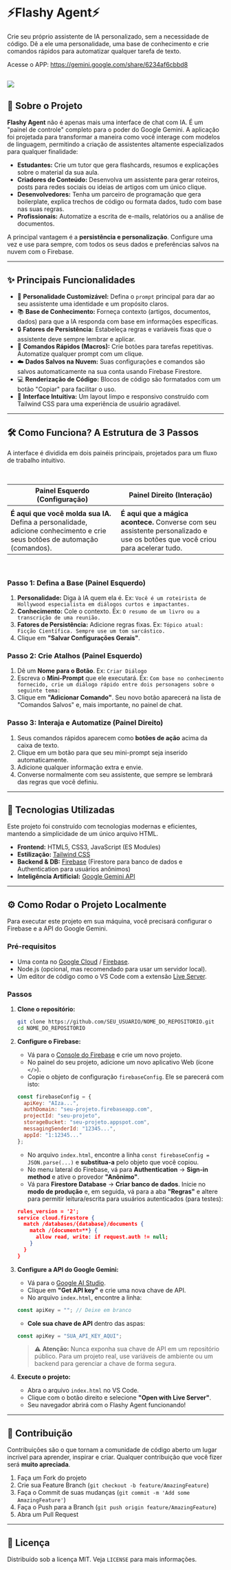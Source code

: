 # ⚡️Flashy Agent⚡️

Crie seu próprio assistente de IA personalizado, sem a necessidade de código. Dê a ele uma personalidade, uma base de conhecimento e crie comandos rápidos para automatizar qualquer tarefa de texto.

Acesse o APP: https://gemini.google.com/share/6234af6cbbd8

![](flashyagent.png)
---

## 🚀 Sobre o Projeto

**Flashy Agent** não é apenas mais uma interface de chat com IA. É um "painel de controle" completo para o poder do Google Gemini. A aplicação foi projetada para transformar a maneira como você interage com modelos de linguagem, permitindo a criação de assistentes altamente especializados para qualquer finalidade:

*   **Estudantes:** Crie um tutor que gera flashcards, resumos e explicações sobre o material da sua aula.
*   **Criadores de Conteúdo:** Desenvolva um assistente para gerar roteiros, posts para redes sociais ou ideias de artigos com um único clique.
*   **Desenvolvedores:** Tenha um parceiro de programação que gera boilerplate, explica trechos de código ou formata dados, tudo com base nas suas regras.
*   **Profissionais:** Automatize a escrita de e-mails, relatórios ou a análise de documentos.

A principal vantagem é a **persistência e personalização**. Configure uma vez e use para sempre, com todos os seus dados e preferências salvos na nuvem com o Firebase.

---

## ✨ Principais Funcionalidades

*   🧠 **Personalidade Customizável:** Defina o `prompt` principal para dar ao seu assistente uma identidade e um propósito claros.
*   📚 **Base de Conhecimento:** Forneça contexto (artigos, documentos, dados) para que a IA responda com base em informações específicas.
*   🔒 **Fatores de Persistência:** Estabeleça regras e variáveis fixas que o assistente deve sempre lembrar e aplicar.
*   🤖 **Comandos Rápidos (Macros):** Crie botões para tarefas repetitivas. Automatize qualquer prompt com um clique.
*   ☁️ **Dados Salvos na Nuvem:** Suas configurações e comandos são salvos automaticamente na sua conta usando Firebase Firestore.
*   💻 **Renderização de Código:** Blocos de código são formatados com um botão "Copiar" para facilitar o uso.
*   🎨 **Interface Intuitiva:** Um layout limpo e responsivo construído com Tailwind CSS para uma experiência de usuário agradável.

---

## 🛠️ Como Funciona? A Estrutura de 3 Passos

A interface é dividida em dois painéis principais, projetados para um fluxo de trabalho intuitivo.

<br>

| Painel Esquerdo (Configuração)                                                                                             | Painel Direito (Interação)                                                                                                    |
| -------------------------------------------------------------------------------------------------------------------------- | ----------------------------------------------------------------------------------------------------------------------------- |
|                                                                        |                                                                                |
| **É aqui que você molda sua IA.** Defina a personalidade, adicione conhecimento e crie seus botões de automação (comandos). | **É aqui que a mágica acontece.** Converse com seu assistente personalizado e use os botões que você criou para acelerar tudo. |

<br>

### Passo 1: Defina a Base (Painel Esquerdo)
1.  **Personalidade:** Diga à IA quem ela é. Ex: `Você é um roteirista de Hollywood especialista em diálogos curtos e impactantes.`
2.  **Conhecimento:** Cole o contexto. Ex: `O resumo de um livro ou a transcrição de uma reunião.`
3.  **Fatores de Persistência:** Adicione regras fixas. Ex: `Tópico atual: Ficção Científica. Sempre use um tom sarcástico.`
4.  Clique em **"Salvar Configurações Gerais"**.

### Passo 2: Crie Atalhos (Painel Esquerdo)
1.  Dê um **Nome para o Botão**. Ex: `Criar Diálogo`
2.  Escreva o **Mini-Prompt** que ele executará. Ex: `Com base no conhecimento fornecido, crie um diálogo rápido entre dois personagens sobre o seguinte tema:`
3.  Clique em **"Adicionar Comando"**. Seu novo botão aparecerá na lista de "Comandos Salvos" e, mais importante, no painel de chat.

### Passo 3: Interaja e Automatize (Painel Direito)
1.  Seus comandos rápidos aparecem como **botões de ação** acima da caixa de texto.
2.  Clique em um botão para que seu mini-prompt seja inserido automaticamente.
3.  Adicione qualquer informação extra e envie.
4.  Converse normalmente com seu assistente, que sempre se lembrará das regras que você definiu.

---

## 🔧 Tecnologias Utilizadas

Este projeto foi construído com tecnologias modernas e eficientes, mantendo a simplicidade de um único arquivo HTML.

*   **Frontend:** HTML5, CSS3, JavaScript (ES Modules)
*   **Estilização:** [Tailwind CSS](https://tailwindcss.com/)
*   **Backend & DB:** [Firebase](https://firebase.google.com/) (Firestore para banco de dados e Authentication para usuários anônimos)
*   **Inteligência Artificial:** [Google Gemini API](https://ai.google.dev/)

---

## ⚙️ Como Rodar o Projeto Localmente

Para executar este projeto em sua máquina, você precisará configurar o Firebase e a API do Google Gemini.

### Pré-requisitos
*   Uma conta no [Google Cloud](https://cloud.google.com/) / [Firebase](https://firebase.google.com/).
*   Node.js (opcional, mas recomendado para usar um servidor local).
*   Um editor de código como o VS Code com a extensão [Live Server](https://marketplace.visualstudio.com/items?itemName=ritwickdey.LiveServer).

### Passos

1.  **Clone o repositório:**
    ```bash
    git clone https://github.com/SEU_USUARIO/NOME_DO_REPOSITORIO.git
    cd NOME_DO_REPOSITORIO
    ```

2.  **Configure o Firebase:**
    *   Vá para o [Console do Firebase](https://console.firebase.google.com/) e crie um novo projeto.
    *   No painel do seu projeto, adicione um novo aplicativo Web (ícone `</>`).
    *   Copie o objeto de configuração `firebaseConfig`. Ele se parecerá com isto:
      ```javascript
      const firebaseConfig = {
        apiKey: "AIza...",
        authDomain: "seu-projeto.firebaseapp.com",
        projectId: "seu-projeto",
        storageBucket: "seu-projeto.appspot.com",
        messagingSenderId: "12345...",
        appId: "1:12345..."
      };
      ```
    *   No arquivo `index.html`, encontre a linha `const firebaseConfig = JSON.parse(...)` e **substitua-a** pelo objeto que você copiou.
    *   No menu lateral do Firebase, vá para **Authentication** -> **Sign-in method** e ative o provedor **"Anônimo"**.
    *   Vá para **Firestore Database** -> **Criar banco de dados**. Inicie no **modo de produção** e, em seguida, vá para a aba **"Regras"** e altere para permitir leitura/escrita para usuários autenticados (para testes):
      ```json
      rules_version = '2';
      service cloud.firestore {
        match /databases/{database}/documents {
          match /{document=**} {
            allow read, write: if request.auth != null;
          }
        }
      }
      ```

3.  **Configure a API do Google Gemini:**
    *   Vá para o [Google AI Studio](https://aistudio.google.com/).
    *   Clique em **"Get API key"** e crie uma nova chave de API.
    *   No arquivo `index.html`, encontre a linha:
      ```javascript
      const apiKey = ""; // Deixe em branco
      ```
    *   **Cole sua chave de API** dentro das aspas:
      ```javascript
      const apiKey = "SUA_API_KEY_AQUI";
      ```
    > ⚠️ **Atenção:** Nunca exponha sua chave de API em um repositório público. Para um projeto real, use variáveis de ambiente ou um backend para gerenciar a chave de forma segura.

4.  **Execute o projeto:**
    *   Abra o arquivo `index.html` no VS Code.
    *   Clique com o botão direito e selecione **"Open with Live Server"**.
    *   Seu navegador abrirá com o Flashy Agent funcionando!

---

## 🤝 Contribuição

Contribuições são o que tornam a comunidade de código aberto um lugar incrível para aprender, inspirar e criar. Qualquer contribuição que você fizer será **muito apreciada**.

1.  Faça um Fork do projeto
2.  Crie sua Feature Branch (`git checkout -b feature/AmazingFeature`)
3.  Faça o Commit de suas mudanças (`git commit -m 'Add some AmazingFeature'`)
4.  Faça o Push para a Branch (`git push origin feature/AmazingFeature`)
5.  Abra um Pull Request

---

## 📜 Licença

Distribuído sob a licença MIT. Veja `LICENSE` para mais informações.
